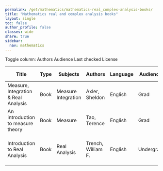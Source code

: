 ```yaml
---
permalink: /get/mathematics/mathematics-real_complex-analysis-books/
title: "Mathematics real and complex analysis books"
layout: single
toc: false
author_profile: false
classes: wide
share: true
sidebar:
  nav: mathematics
---
```


<div class="table_cols_toggles">
Toggle column: <a class="toggle-vis btn btn--danger" data-column="3">Authors</a> <a class="toggle-vis btn btn--danger" data-column="5">Audience</a> <a class="toggle-vis btn btn--danger" data-column="8">Last checked</a> <a class="toggle-vis btn btn--danger" data-column="9">License</a>
</div>
<table class="display" style="width:100%">
<thead>
<tr>
    <th>Title</th>
    <th>Type</th>
    <th>Subjects</th>
    <th>Authors</th>
    <th>Language</th>
    <th>Audience</th>
    <th>Reviews</th>
    <th>URLs</th>
    <th>Last checked</th>
    <th>License</th>
</tr>
</thead>
<tbody>
<tr>
    <td>Measure, Integration & Real Analysis</td>
    <td>Book</td>
    <td>Measure<br>Integration</td>
    <td>Axler, Sheldon</td>
    <td>English</td>
    <td>Grad</td>
    <td></td>
    <td><a href="https://measure.axler.net/MIRA.pdf" target="_blank">PDF</a><br><a href="https://measure.axler.net/" target="_blank">Site</a><br><a href="https://doi.org/10.1007/978-3-030-33143-6" target="_blank">Site</a></td>
    <td>2023-11-11</td>
    <td>CC BY-NC 4.0 DEED</td>
</tr>
<tr>
    <td>An introduction to measure theory</td>
    <td>Book</td>
    <td>Measure</td>
    <td>Tao, Terence</td>
    <td>English</td>
    <td>Grad</td>
    <td></td>
    <td><a href="https://terrytao.files.wordpress.com/2012/12/gsm-126-tao5-measure-book.pdf" target="_blank">PDF</a><br><a href="https://terrytao.wordpress.com/books/an-introduction-to-measure-theory/" target="_blank">Site</a></td>
    <td>2023-11-11</td>
    <td></td>
</tr>
<tr>
    <td>Introduction to Real Analysis</td>
    <td>Book</td>
    <td>Real Analysis</td>
    <td>Trench, William F.</td>
    <td>English</td>
    <td>Undergrad</td>
    <td></td>
    <td><a href="https://digitalcommons.trinity.edu/cgi/viewcontent.cgi?article=1006&context=mono" target="_blank">PDF</a><br><a href="https://digitalcommons.trinity.edu/cgi/viewcontent.cgi?filename=0&article=1006&context=mono&type=additional" target="_blank">PDF</a><br><a href="https://digitalcommons.trinity.edu/cgi/viewcontent.cgi?filename=1&article=1006&context=mono&type=additional" target="_blank">PDF</a><br><a href="https://digitalcommons.trinity.edu/cgi/viewcontent.cgi?filename=2&article=1006&context=mono&type=additional" target="_blank">LATEX</a><br><a href="https://digitalcommons.trinity.edu/mono/7/" target="_blank">Site</a></td>
    <td>2023-11-25</td>
    <td></td>
</tr>
<tfoot>
<tr>
    <td></td>
    <td></td>
    <td></td>
    <td></td>
    <td></td>
    <td></td>
    <td></td>
    <td></td>
    <td></td>
    <td></td>
</tr>
</tfoot>
